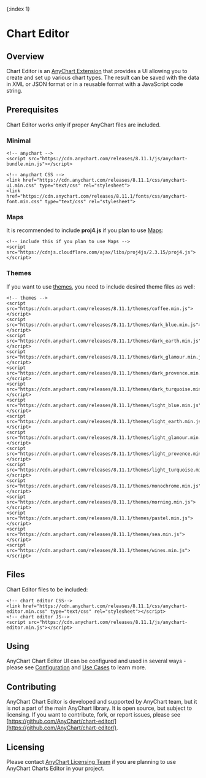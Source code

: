 {:index 1}
# Chart Editor

## Overview

Chart Editor is an [AnyChart Extension](../Quick_Start/Modules#extensions) that provides a UI allowing you to create and set up various chart types. The result can be saved with the data in XML or JSON format or in a reusable format with a JavaScript code string.

## Prerequisites

Chart Editor works only if proper AnyChart files are included.

### Minimal

```
<!-- anychart -->
<script src="https://cdn.anychart.com/releases/8.11.1/js/anychart-bundle.min.js"></script>

<!-- anychart CSS -->
<link href="https://cdn.anychart.com/releases/8.11.1/css/anychart-ui.min.css" type="text/css" rel="stylesheet">
<link href="https://cdn.anychart.com/releases/8.11.1/fonts/css/anychart-font.min.css" type="text/css" rel="stylesheet">
```

### Maps

It is recommended to include **proj4.js** if you plan to use [Maps](../Maps/):

```
<!-- include this if you plan to use Maps -->
<script src="https://cdnjs.cloudflare.com/ajax/libs/proj4js/2.3.15/proj4.js"></script>
```

### Themes

If you want to use [themes](../Appearance_Settings/Themes), you need to include desired theme files as well:

```
<!-- themes -->
<script src="https://cdn.anychart.com/releases/8.11.1/themes/coffee.min.js"></script>
<script src="https://cdn.anychart.com/releases/8.11.1/themes/dark_blue.min.js"></script>
<script src="https://cdn.anychart.com/releases/8.11.1/themes/dark_earth.min.js"></script>
<script src="https://cdn.anychart.com/releases/8.11.1/themes/dark_glamour.min.js"></script>
<script src="https://cdn.anychart.com/releases/8.11.1/themes/dark_provence.min.js"></script>
<script src="https://cdn.anychart.com/releases/8.11.1/themes/dark_turquoise.min.js"></script>
<script src="https://cdn.anychart.com/releases/8.11.1/themes/light_blue.min.js"></script>
<script src="https://cdn.anychart.com/releases/8.11.1/themes/light_earth.min.js"></script>
<script src="https://cdn.anychart.com/releases/8.11.1/themes/light_glamour.min.js"></script>
<script src="https://cdn.anychart.com/releases/8.11.1/themes/light_provence.min.js"></script>
<script src="https://cdn.anychart.com/releases/8.11.1/themes/light_turquoise.min.js"></script>
<script src="https://cdn.anychart.com/releases/8.11.1/themes/monochrome.min.js"></script>
<script src="https://cdn.anychart.com/releases/8.11.1/themes/morning.min.js"></script>
<script src="https://cdn.anychart.com/releases/8.11.1/themes/pastel.min.js"></script>
<script src="https://cdn.anychart.com/releases/8.11.1/themes/sea.min.js"></script>
<script src="https://cdn.anychart.com/releases/8.11.1/themes/wines.min.js"></script>
```

## Files

Chart Editor files to be included:

```
<!-- chart editor CSS-->
<link href="https://cdn.anychart.com/releases/8.11.1/css/anychart-editor.min.css" type="text/css" rel="stylesheet"></script>
<!-- chart editor JS-->
<script src="https://cdn.anychart.com/releases/8.11.1/js/anychart-editor.min.js"></script>
```

## Using

AnyChart Chart Editor UI can be configured and used in several ways - please see [Configuration](Configuration) and [Use Cases](Use_Cases) to learn more.

## Contributing

AnyChart Chart Editor is developed and supported by AnyChart team, but it is not a part of the main AnyChart library. It is open source, but subject to licensing. If you want to contribute, fork, or report issues, please see [https://github.com/AnyChart/chart-editor/](https://github.com/AnyChart/chart-editor/).

## Licensing

Please contact [AnyChart Licensing Team](mailto:sales@anychart.com) if you are planning to use AnyChart Charts Editor in your project.